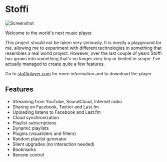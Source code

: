 Stoffi
======

![Screenshot](https://www.stoffiplayer.com/assets/us/start.png)

Welcome to the world's next music player.

This project should not be taken very seriously. It is mostly a playground for me, allowing me to experiment with different technologies in something that resembles a real world project. However, over the last couple of years Stoffi has grown into something that's no longer very tiny or limited in scope. I've actually managed to create quite a few features.

Go to [stoffiplayer.com](http://stoffiplayer.com) for more information and to download the player.

## Features

* Streaming from YouTube, SoundCloud, Internet radio
* Sharing on Facebook, Twitter and Last.fm
* Uploading listens to Facebook and Last.fm
* Cloud synchronization
* Playlist subscriptions
* Dynamic playlists
* Plugins (visualizers and filters)
* Random playlist generator
* Silent upgrades (no interaction needed)
* Bookmarks
* Remote control
